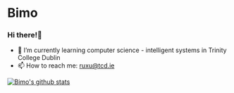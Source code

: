 # Bimo
### Hi there!👋
- 🌱 I’m currently learning computer science - intelligent systems in Trinity College Dublin
- 📫 How to reach me: ruxu@tcd.ie 

[![Bimo's github stats](https://github-readme-stats.vercel.app/api?username=xurui1995&show_icons=true&theme=dark)](https://github.com/xurui1995/github-readme-stats)

